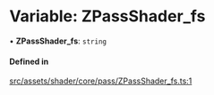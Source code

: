 # Variable: ZPassShader\_fs

• **ZPassShader\_fs**: `string`

#### Defined in

[src/assets/shader/core/pass/ZPassShader_fs.ts:1](https://github.com/Orillusion/orillusion/blob/main/src/assets/shader/core/pass/ZPassShader_fs.ts#L1)
